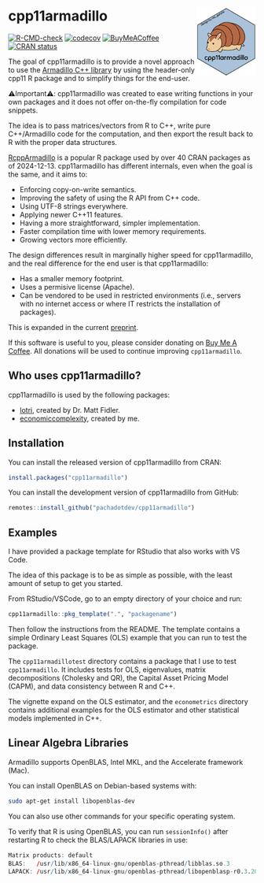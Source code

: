 
<!-- README.md is generated from README.Rmd. Please edit that file -->

# cpp11armadillo <img src="man/figures/logo.svg" align="right" height="139" alt="" />

<!-- badges: start -->

[![R-CMD-check](https://github.com/pachadotdev/cpp11armadillo/actions/workflows/R-CMD-check.yaml/badge.svg)](https://github.com/pachadotdev/cpp11armadillo/actions/workflows/R-CMD-check.yaml)
[![codecov](https://codecov.io/gh/pachadotdev/cpp11armadillo/graph/badge.svg?token=mWfiUCgfNu)](https://app.codecov.io/gh/pachadotdev/cpp11armadillo)
[![BuyMeACoffee](https://raw.githubusercontent.com/pachadotdev/buymeacoffee-badges/main/bmc-donate-white.svg)](https://buymeacoffee.com/pacha)
[![CRAN
status](https://www.r-pkg.org/badges/version/cpp11armadillo)](https://CRAN.R-project.org/package=cpp11armadillo)
<!-- badges: end -->

The goal of cpp11armadillo is to provide a novel approach to use the
[Armadillo C++ library](https://arma.sourceforge.net/docs.html) by using
the header-only cpp11 R package and to simplify things for the end-user.

⚠️Important⚠️: cpp11armadillo was created to ease writing functions in
your own packages and it does not offer on-the-fly compilation for code
snippets.

The idea is to pass matrices/vectors from R to C++, write pure
C++/Armadillo code for the computation, and then export the result back
to R with the proper data structures.

[RcppArmadillo](https://cran.r-project.org/web/packages/RcppArmadillo/)
is a popular R package used by over 40 CRAN packages as of 2024-12-13.
cpp11armadillo has different internals, even when the goal is the same,
and it aims to:

  - Enforcing copy-on-write semantics.
  - Improving the safety of using the R API from C++ code.
  - Using UTF-8 strings everywhere.
  - Applying newer C++11 features.
  - Having a more straightforward, simpler implementation.
  - Faster compilation time with lower memory requirements.
  - Growing vectors more efficiently.

The design differences result in marginally higher speed for
cpp11armadillo, and the real difference for the end user is that
cpp11armadillo:

  - Has a smaller memory footprint.
  - Uses a permisive license (Apache).
  - Can be vendored to be used in restricted environments (i.e., servers
    with no internet access or where IT restricts the installation of
    packages).

This is expanded in the current
[preprint](https://arxiv.org/abs/2408.11074).

If this software is useful to you, please consider donating on [Buy Me A
Coffee](https://buymeacoffee.com/pacha). All donations will be used to
continue improving `cpp11armadillo`.

## Who uses cpp11armadillo?

cpp11armadillo is used by the following packages:

  - [lotri](https://github.com/nlmixr2/lotri), created by Dr. Matt
    Fidler.
  - [economiccomplexity](https://github.com/pachadotdev/economiccomplexity),
    created by me.

## Installation

You can install the released version of cpp11armadillo from CRAN:

``` r
install.packages("cpp11armadillo")
```

You can install the development version of cpp11armadillo from GitHub:

``` r
remotes::install_github("pachadotdev/cpp11armadillo")
```

## Examples

I have provided a package template for RStudio that also works with VS
Code.

The idea of this package is to be as simple as possible, with the least
amount of setup to get you started.

From RStudio/VSCode, go to an empty directory of your choice and run:

``` r
cpp11armadillo::pkg_template(".", "packagename")
```

Then follow the instructions from the README. The template contains a
simple Ordinary Least Squares (OLS) example that you can run to test the
package.

The `cpp11armadillotest` directory contains a package that I use to test
`cpp11armadillo`. It includes tests for OLS, eigenvalues, matrix
decompositions (Cholesky and QR), the Capital Asset Pricing Model
(CAPM), and data consistency between R and C++.

The vignette expand on the OLS estimator, and the `econometrics`
directory contains additional examples for the OLS estimator and other
statistical models implemented in C++.

## Linear Algebra Libraries

Armadillo supports OpenBLAS, Intel MKL, and the Accelerate framework
(Mac).

You can install OpenBLAS on Debian-based systems with:

``` sh
sudo apt-get install libopenblas-dev
```

You can also use other commands for your specific operating system.

To verify that R is using OpenBLAS, you can run `sessionInfo()` after
restarting R to check the BLAS/LAPACK libraries in use:

``` r
Matrix products: default
BLAS:   /usr/lib/x86_64-linux-gnu/openblas-pthread/libblas.so.3 
LAPACK: /usr/lib/x86_64-linux-gnu/openblas-pthread/libopenblasp-r0.3.20.so; LAPACK version 3.10.0
```
